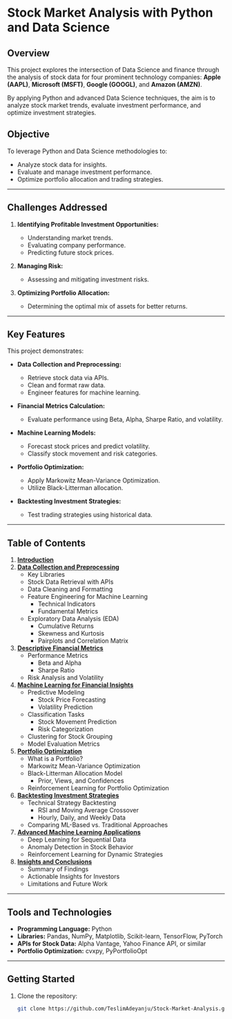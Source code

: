 # Stock Market Analysis with Python and Data Science  

## Overview  

This project explores the intersection of Data Science and finance through the analysis of stock data for four prominent technology companies: **Apple (AAPL)**, **Microsoft (MSFT)**, **Google (GOOGL)**, and **Amazon (AMZN)**.  

By applying Python and advanced Data Science techniques, the aim is to analyze stock market trends, evaluate investment performance, and optimize investment strategies.

## Objective  

To leverage Python and Data Science methodologies to:  
- Analyze stock data for insights.  
- Evaluate and manage investment performance.  
- Optimize portfolio allocation and trading strategies.  

---

## Challenges Addressed  

1. **Identifying Profitable Investment Opportunities:**  
   - Understanding market trends.  
   - Evaluating company performance.  
   - Predicting future stock prices.  

2. **Managing Risk:**  
   - Assessing and mitigating investment risks.  

3. **Optimizing Portfolio Allocation:**  
   - Determining the optimal mix of assets for better returns.  

---

## Key Features  

This project demonstrates:  
- **Data Collection and Preprocessing:**  
  - Retrieve stock data via APIs.  
  - Clean and format raw data.  
  - Engineer features for machine learning.  

- **Financial Metrics Calculation:**  
  - Evaluate performance using Beta, Alpha, Sharpe Ratio, and volatility.  

- **Machine Learning Models:**  
  - Forecast stock prices and predict volatility.  
  - Classify stock movement and risk categories.  

- **Portfolio Optimization:**  
  - Apply Markowitz Mean-Variance Optimization.  
  - Utilize Black-Litterman allocation.  

- **Backtesting Investment Strategies:**  
  - Test trading strategies using historical data.  

---

## Table of Contents  

1. **[Introduction](#)**  
2. **[Data Collection and Preprocessing](#)**  
    - Key Libraries  
    - Stock Data Retrieval with APIs  
    - Data Cleaning and Formatting  
    - Feature Engineering for Machine Learning  
        - Technical Indicators  
        - Fundamental Metrics  
    - Exploratory Data Analysis (EDA)  
        - Cumulative Returns  
        - Skewness and Kurtosis  
        - Pairplots and Correlation Matrix  
3. **[Descriptive Financial Metrics](#)**  
    - Performance Metrics  
        - Beta and Alpha  
        - Sharpe Ratio  
    - Risk Analysis and Volatility  
4. **[Machine Learning for Financial Insights](#)**  
    - Predictive Modeling  
        - Stock Price Forecasting  
        - Volatility Prediction  
    - Classification Tasks  
        - Stock Movement Prediction  
        - Risk Categorization  
    - Clustering for Stock Grouping  
    - Model Evaluation Metrics  
5. **[Portfolio Optimization](#)**  
    - What is a Portfolio?  
    - Markowitz Mean-Variance Optimization  
    - Black-Litterman Allocation Model  
        - Prior, Views, and Confidences  
    - Reinforcement Learning for Portfolio Optimization  
6. **[Backtesting Investment Strategies](#)**  
    - Technical Strategy Backtesting  
        - RSI and Moving Average Crossover  
        - Hourly, Daily, and Weekly Data  
    - Comparing ML-Based vs. Traditional Approaches  
7. **[Advanced Machine Learning Applications](#)**  
    - Deep Learning for Sequential Data  
    - Anomaly Detection in Stock Behavior  
    - Reinforcement Learning for Dynamic Strategies  
8. **[Insights and Conclusions](#)**  
    - Summary of Findings  
    - Actionable Insights for Investors  
    - Limitations and Future Work  

---

## Tools and Technologies  

- **Programming Language:** Python  
- **Libraries:** Pandas, NumPy, Matplotlib, Scikit-learn, TensorFlow, PyTorch  
- **APIs for Stock Data:** Alpha Vantage, Yahoo Finance API, or similar  
- **Portfolio Optimization:** cvxpy, PyPortfolioOpt  

---

## Getting Started  

1. Clone the repository:  
   ```bash
   git clone https://github.com/TeslimAdeyanju/Stock-Market-Analysis.git
   
